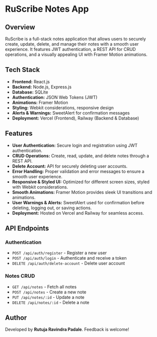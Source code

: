 # RuScribe Notes App

## Overview

RuScribe is a full-stack notes application that allows users to securely create, update, delete, and manage their notes with a smooth user experience. It features JWT authentication, a REST API for CRUD operations, and a visually appealing UI with Framer Motion animations.

## Tech Stack

- **Frontend:** React.js
- **Backend:** Node.js, Express.js
- **Database:** SQLite
- **Authentication:** JSON Web Tokens (JWT)
- **Animations:** Framer Motion
- **Styling:** Webkit considerations, responsive design
- **Alerts & Warnings:** SweetAlert for confirmation messages
- **Deployment:** Vercel (Frontend), Railway (Backend & Database)

## Features

- **User Authentication:** Secure login and registration using JWT authentication.
- **CRUD Operations:** Create, read, update, and delete notes through a REST API.
- **Delete Account:** API for securely deleting user accounts.
- **Error Handling:** Proper validation and error messages to ensure a smooth user experience.
- **Responsive & Styled UI:** Optimized for different screen sizes, styled with Webkit considerations.
- **Smooth Animations:** Framer Motion provides sleek UI transitions and animations.
- **User Warnings & Alerts:** SweetAlert used for confirmation before deleting, logging out, or saving actions.
- **Deployment:** Hosted on Vercel and Railway for seamless access.

## API Endpoints

### Authentication

- `POST /api/auth/register` - Register a new user
- `POST /api/auth/login` - Authenticate and receive a token
- `DELETE /api/auth/delete-account` - Delete user account

### Notes CRUD

- `GET /api/notes` - Fetch all notes
- `POST /api/notes` - Create a new note
- `PUT /api/notes/:id` - Update a note
- `DELETE /api/notes/:id` - Delete a note

## Author

Developed by **Rutuja Ravindra Padale**. Feedback is welcome!

